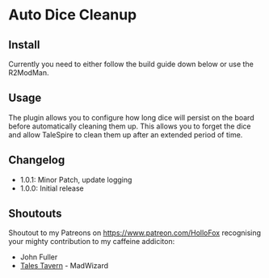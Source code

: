 # Auto Dice Cleanup

## Install

Currently you need to either follow the build guide down below or use the R2ModMan. 

## Usage
The plugin allows you to configure how long dice will persist on the board before automatically cleaning them up. This allows you to forget the dice and allow TaleSpire to clean them up after an extended period of time.

## Changelog
- 1.0.1: Minor Patch, update logging
- 1.0.0: Initial release

## Shoutouts
Shoutout to my Patreons on https://www.patreon.com/HolloFox recognising your
mighty contribution to my caffeine addiciton:
- John Fuller
- [Tales Tavern](https://talestavern.com/) - MadWizard
